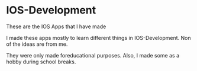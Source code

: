 # IOS-Development
These are the IOS Apps that I have made

I made these apps mostly to learn different things in IOS-Development. Non of the ideas are from me. 

They were only made foreducational purposes. Also, I made some as a hobby during school breaks.
